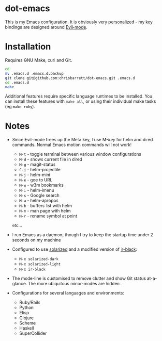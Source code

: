 # dot-emacs

This is my Emacs configuration. It is obviously very personalized - my key bindings are designed around [Evil-mode](http://gitorious.org/evil/pages/Home).

# Installation

Requires GNU Make, curl and Git.

```bash
cd
mv .emacs.d .emacs.d.backup
git clone git@github.com:chrisbarrett/dot-emacs.git .emacs.d
cd .emacs.d
make
```
Additional features require specific language runtimes to be installed. You can install these features with `make all`, or using their individual make tasks (eg `make ruby`).

# Notes

* Since Evil-mode frees up the Meta key, I use M-*key* for helm and dired commands. Normal Emacs motion commands will not work!
    * `M-t` - toggle terminal between various window configurations
    * `M-d` - shows current file in dired
    * `M-g` - magit-status
    * `C-j` - helm-projectile
    * `M-j` - helm-mini
    * `M-e` - goe to URL
    * `M-w` - w3m bookmarks
    * `M-i` - helm-imenu
    * `M-s` - Google search
    * `M-a` - helm-apropos
    * `M-b` - buffers list with helm
    * `M-m` - man page with helm
    * `M-r` - rename symbol at point

    etc...

* I run Emacs as a daemon, though I try to keep the startup time under 2 seconds on my machine

* Configured to use [solarized](https://github.com/bbatsov/solarized-emacs)  and a modified version of [ir-black](https://github.com/jmdeldin/ir-black-theme.el):
    * `M-x solarized-dark`
    * `M-x solarized-light`
    * `M-x ir-black`

* The mode-line is customised to remove clutter and show Git status at-a-glance. The more ubiquitous minor-modes are hidden.

* Configurations for several languages and environments:
    * Ruby/Rails
    * Python
    * Elisp
    * Clojure
    * Scheme
    * Haskell
    * SuperCollider
